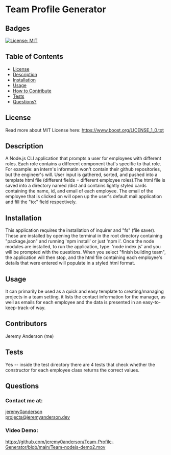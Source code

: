 # Team Profile Generator
  ## Badges
  [![License: MIT](https://img.shields.io/badge/License-MIT-yellow.svg)](https://opensource.org/licenses/MIT)
  ## Table of Contents
  * [License](#license)
  * [Description](#description)
  * [Installation](#installation)
  * [Usage](#usage)
  * [How to Contribute](#how-to-contribute)
  * [Tests](#tests)
  * [Questions?](#questions)
  ## License
  Read more about MIT License here: https://www.boost.org/LICENSE_1_0.txt
  ## Description
  A Node.js CLI application that prompts a user for employees with different roles. Each role contains a different component that's specific to that role. For example: an intern's informatin won't contain their github repositories, but the engineer's will. User input is gathered, sorted, and pushed into a template html file (different fields = different employee roles).The html file is saved into a directory named /dist and contains lightly styled cards containing the name, id, and email of each employee. The email of the employee that is clicked on will open up the user's default mail application and fill the "to:" field respectively. 
  ## Installation
  This application requires the installation of inquirer and "fs" (file saver). These are installed by opening the terminal in the root directory containing "package.json" and running 'npm install' or just 'npm i'. Once the node modules are installed, to run the application, type: 'node index.js' and you will be prompted with the questions. When you select "finish building team", the application will then stop, and the html file containing each employee's details that were entered will populate in a styled html format.  
  ## Usage
  It can primarily be used as a quick and easy template to creating/managing projects in a team setting. it lists the contact information for the manager, as well as emails for each employee and the data is presented in an easy-to-keep-track-of way. 
  ## Contributors 
  Jeremy Anderson (me)
  ## Tests
  Yes -- inside the test directory there are 4 tests that check whether the constructor for each employee class returns the correct values.
  ## Questions
  ### Contact me at: 
  [jeremy0anderson](https://github.com/jeremy0anderson)  
  projects@jeremyanderson.dev
  ### Video Demo: 
https://github.com/jeremy0anderson/Team-Profile-Generator/blob/main/Team-nodejs-demo2.mov
